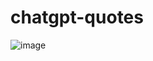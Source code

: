 # chatgpt-quotes
![image](https://user-images.githubusercontent.com/67127399/222971579-97a59158-ed5f-4f5e-b276-5f1d42a7cb01.png)
